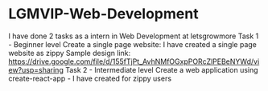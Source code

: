 # LGMVIP-Web-Development
I have done 2 tasks as a intern in Web Development at letsgrowmore
Task 1 - Beginner level
     Create a single page website: I have created a single page website as zippy
     Sample design link:  https://drive.google.com/file/d/155fTjPt_AvhNMfOGxpPORcZlPEBeNYWd/view?usp=sharing
Task 2 - Intermediate level
    Create a web application using create-react-app - I have created for zippy users
    

